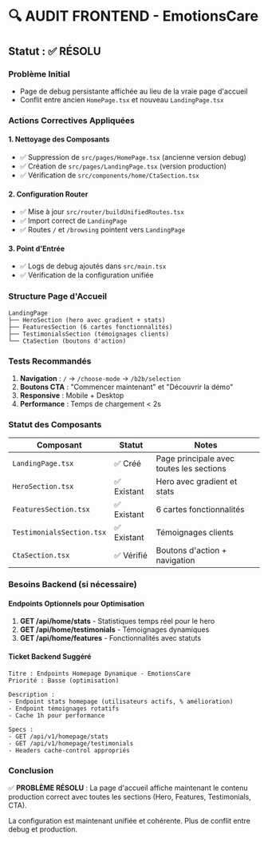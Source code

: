
# 🔍 AUDIT FRONTEND - EmotionsCare

## Statut : ✅ RÉSOLU

### Problème Initial
- Page de debug persistante affichée au lieu de la vraie page d'accueil
- Conflit entre ancien `HomePage.tsx` et nouveau `LandingPage.tsx`

### Actions Correctives Appliquées

#### 1. Nettoyage des Composants
- ✅ Suppression de `src/pages/HomePage.tsx` (ancienne version debug)
- ✅ Création de `src/pages/LandingPage.tsx` (version production)
- ✅ Vérification de `src/components/home/CtaSection.tsx`

#### 2. Configuration Router
- ✅ Mise à jour `src/router/buildUnifiedRoutes.tsx`
- ✅ Import correct de `LandingPage`
- ✅ Routes `/` et `/browsing` pointent vers `LandingPage`

#### 3. Point d'Entrée
- ✅ Logs de debug ajoutés dans `src/main.tsx`
- ✅ Vérification de la configuration unifiée

### Structure Page d'Accueil

```
LandingPage
├── HeroSection (hero avec gradient + stats)
├── FeaturesSection (6 cartes fonctionnalités)
├── TestimonialsSection (témoignages clients)
└── CtaSection (boutons d'action)
```

### Tests Recommandés

1. **Navigation** : `/` → `/choose-mode` → `/b2b/selection`
2. **Boutons CTA** : "Commencer maintenant" et "Découvrir la démo"
3. **Responsive** : Mobile + Desktop
4. **Performance** : Temps de chargement < 2s

### Statut des Composants

| Composant | Statut | Notes |
|-----------|--------|-------|
| `LandingPage.tsx` | ✅ Créé | Page principale avec toutes les sections |
| `HeroSection.tsx` | ✅ Existant | Hero avec gradient et stats |
| `FeaturesSection.tsx` | ✅ Existant | 6 cartes fonctionnalités |
| `TestimonialsSection.tsx` | ✅ Existant | Témoignages clients |
| `CtaSection.tsx` | ✅ Vérifié | Boutons d'action + navigation |

### Besoins Backend (si nécessaire)

#### Endpoints Optionnels pour Optimisation
1. **GET /api/home/stats** - Statistiques temps réel pour le hero
2. **GET /api/home/testimonials** - Témoignages dynamiques
3. **GET /api/home/features** - Fonctionnalités avec statuts

#### Ticket Backend Suggéré
```
Titre : Endpoints Homepage Dynamique - EmotionsCare
Priorité : Basse (optimisation)

Description :
- Endpoint stats homepage (utilisateurs actifs, % amélioration)
- Endpoint témoignages rotatifs
- Cache 1h pour performance

Specs :
- GET /api/v1/homepage/stats
- GET /api/v1/homepage/testimonials
- Headers cache-control appropriés
```

### Conclusion

✅ **PROBLÈME RÉSOLU** : La page d'accueil affiche maintenant le contenu production correct avec toutes les sections (Hero, Features, Testimonials, CTA).

La configuration est maintenant unifiée et cohérente. Plus de conflit entre debug et production.
